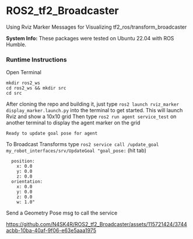 # ROS2_tf2_Broadcaster
Using Rviz Marker Messages for Visualizing  tf2_ros/transform_broadcaster

**System Info:** These packages were tested on Ubuntu 22.04 with ROS Humble.

### Runtime Instructions

Open Terminal 
```
mkdir ros2_ws
cd ros2_ws && mkdir src
cd src
```
After cloning the repo and building it, just type `ros2 launch rviz_marker display_marker.launch.py` into the terminal to get started. 
This will launch Rviz and show a 10x10 grid
Then type `ros2 run agent service_test` on another terminal to display the agent marker on the grid

```
Ready to update goal pose for agent
```

To Broadcast Transforms type `ros2 service call /update_goal my_robot_interfaces/srv/UpdateGoal "goal_pose:` 
(hit tab)
```
  position:
    x: 0.0
    y: 0.0
    z: 0.0
  orientation:
    x: 0.0
    y: 0.0
    z: 0.0
    w: 1.0"
```
Send a Geometry Pose msg to call the service

https://github.com/N4SK4R/ROS2_tf2_Broadcaster/assets/115721424/3744acbb-10ba-40af-9f06-e63e5aaa1975




